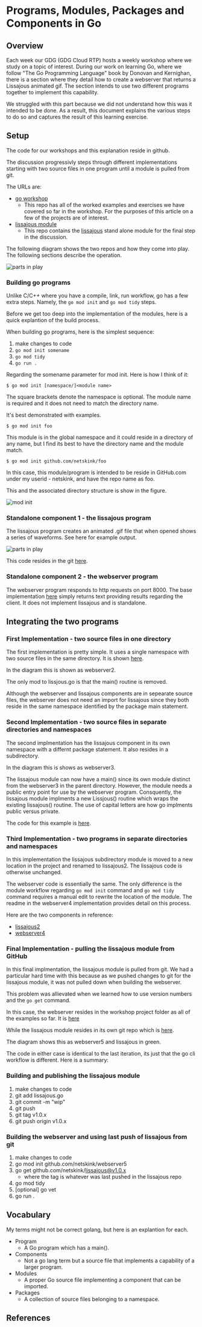 # Programs, Modules, Packages and Components in Go

## Overview

Each week our GDG (GDG Cloud RTP) hosts a weekly workshop where we study on a topic of interest.  During our work on learning Go, where we follow "The Go Programming Language" book by Donovan and Kernighan, there is a section where they detail how to create a webserver that returns a Lissajous animated gif.   The section intends to use two different programs together to implement this capability.

We struggled with this part because we did not understand how this was it intended to be done.  As a result, this document explains the various steps to do so and captures the result of this learning exercise.

## Setup

The code for our workshops and this explanation reside in github.  

The discussion progressivly steps through different implementations starting with two source files in one program until a module is pulled from git.

The URLs are:
* [go workshop](https://github.com/rtp-gcp/go-testy)
    - This repo has all of the worked examples and exercises we have covered so far in the workshop.  For the purposes of this article on a few of the projects are of interest.
* [lissajous module](https://github.com/netskink/lissajous)
    - This repo  contains the [lissajous](https://en.wikipedia.org/wiki/Lissajous_curve) stand alone module for the final step in the discussion.

The following diagram shows the two repos and how they come into play.  The following sections describe the operation.

![parts in play](../imgs/modules.png)

### Building go programs

Unlike C/C++ where you have a compile, link, run workflow, go has a few extra steps.  Namely, the `go mod init` and `go mod tidy` steps.

Before we get too deep into the implementation of the modules, here is a quick explantion of the build process.

When building go programs, here is the simplest sequence:

1. make changes to code
2. `go mod init somename`
3. `go mod tidy`
4. `go run .`

Regarding the somename parameter for mod init.  Here is how I think of it:

```
$ go mod init [namespace/]<module name>
```

The square brackets denote the namespace is optional. The module name is required and it does not need to match the directory name.

It's best demonstrated with examples.

```
$ go mod init foo
```

This module is in the global namespace and it could reside in a directory of any name, but I find its best to have the directory name and the module match.

```
$ go mod init github.com/netskink/foo
```

In this case, this module/program is intended to be reside in GitHub.com under my userid - netskink, and have the repo name as foo.

This and the associated directory structure is show in the figure.

![mod init](../imgs/mod_init.png)

### Standalone component 1 - the lissajous program

The lissajous program creates an animated .gif file that when opened shows a series of waveforms.  See here for example output.

![parts in play](../imgs/lissajous.gif)

This code resides in the git [here](https://github.com/rtp-gcp/go-testy/tree/main/projects/lissajous).

### Standalone component 2 - the webserver program

The webserver program responds to http requests on port 8000.  The base implementation [here](https://github.com/rtp-gcp/go-testy/tree/main/projects/s1.7_web_server3) simply returns text providing results regarding the client. It does not implement lissajous and is standalone.


## Integrating the two programs

### First Implementation - two source files in one directory

The first implementation is pretty simple.  It uses a single namespace with two source files in the same directory.  It is shown [here](https://github.com/rtp-gcp/go-testy/tree/main/projects/s1.7_web_server4b). 

In the diagram this is shown as webserver2.

The only mod to lissjous.go is that the main() routine is removed.

Although the webserver and lissajous components are in sepearate source files, the webserver does not need an import for lissajous since they both reside in the same namespace identified by the package main statement.

### Second Implementation - two source files in separate directories and namespaces

The second implmentation has the lissajous component in its own namespace with a differnt package statement.  It also resides in a subdirectory.  

In the diagram this is shows as webserver3.

The lissajous module can now have a main() since its own module distinct from the webserver3 in the parent directory.  However, the module needs a public entry point for use by the webserver program.  Consquently, the lissajous module implments a new Lissjous() routine which wraps the existing lissajous() routine.  The use of capital letters are how go implments public versus private.

The code for this example is [here](https://github.com/rtp-gcp/go-testy/tree/main/projects/s1.7_web_server4).

### Third Implementation - two programs in separate directories and namespaces

In this implementation the lissajous subdirectory module is moved to a new location in the project and renamed to lissajous2.  The lissajous code is otherwise unchanged.

The webserver code is essentially the same. The only difference is the module workflow regarding `go mod init` command and `go mod tidy` command requires a manual edit to rewrite the location of the module.  The readme in the webserver4 implementation provides detail on this process.

Here are the two components in reference:

* [lissajous2](https://github.com/rtp-gcp/go-testy/tree/main/projects/lissajous2)
* [webserver4](https://github.com/rtp-gcp/go-testy/tree/main/projects/s1.7_web_server5)


### Final Implementation - pulling the lissajous module from GitHub

In this final implmentation, the lissajous module is pulled from git.  We had a particular hard time with this because as we pushed changes to git for the lissajous module, it was not pulled down when building the webserver.  

This problem was allievated when we learned how to use version numbers and the `go get` command.

In this case, the webserver resides in the workshop project folder as all of the examples so far.  It is [here](https://github.com/rtp-gcp/go-testy/tree/main/projects/s1.7_web_server7ex1.12)

While the lissajous module resides in its own git repo which is [here](https://github.com/netskink/lissajous).

The diagram shows this as webserver5 and lissajous in green.

The code in either case is identical to the last iteration, its just that the go cli workflow is different.  Here is a summary:

### Building and publishing the lissajous module

1. make changes to code
2. git add lissajous.go
3. git commit -m "wip"
4. git push
5. git tag v1.0.x
6. git push origin v1.0.x

### Building the webserver and using last push of lissajous from git

1. make changes to code
2. go mod init github.com/netskink/webserver5
3. go get github.com/netskink/lissajous@v1.0.x
    - where the tag is whatever was last pushed in the lissajous repo
4. go mod tidy
5. [optional] go vet
5. go run .

## Vocabulary

My terms might not be correct golang, but here is an explantion for each.

* Program
    - A Go program which has a main().
* Components
    - Not a go lang term but a source file that implements a capability of a larger program.
* Modules
    - A proper Go source file implementing a component that can be imported.
* Packages
    - A collection of source files belonging to a namespace.


## References

